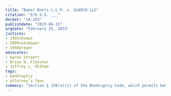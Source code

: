 ```yaml
---
title: "Baker Botts L.L.P. v. ASARCO LLC"
citation: "576 U.S. ___"
docket: "14-103"
publishdate: "2015-06-15"
argdate: "February 25, 2015"
justices:
- 1991thomas
- 2009sotomayor
- 1994breyer
advocates:
- Aaron Streett
- Brian H. Fletcher
- Jeffrey L. Oldham
tags:
- bankruptcy
- attorney’s fees
summary: "Section § 330(a)(1) of the Bankruptcy Code, which permits bankruptcy courts to “award . . . reasonable compensation for actual, necessary services rendered by” § 327(a) professionals, does not permit bankruptcy courts to award attorney’s fees for work performed defending fee applications."
---
```


